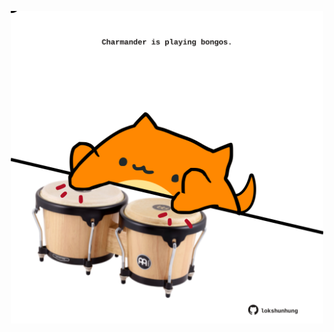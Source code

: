 <!-- built at 20/08/2025, 16:00:42 UTC -->
<p align="center">
  <img width="500" height="500" src="./ReadmeImage.svg">
</p>
